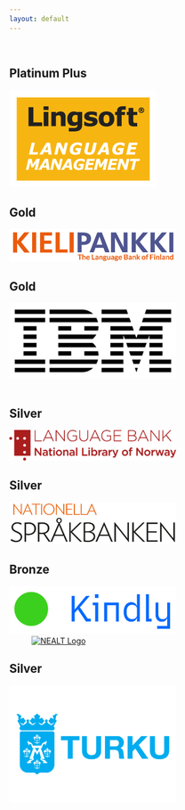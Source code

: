 ```yaml
---
layout: default
---
```


<div class="row">

<block style="margin:40px" class="4u 12u$(small)">
<h2>Platinum Plus </h2>
<span class="image"><a href="https://www.lingsoft.fi"><img src="images/Lingsoft_LM_RGB.png" max-width="300px" alt="Lingsoft logo"/></a></span>
</block>

<block style="margin:40px" class="4u 12u$(small)">
<h2>Gold</h2>
<span class="image"><a href="https://www.kielipankki.fi/language-bank/"><img src="images/KIELIPANKKI_logotxt_SU_EN.png" width="300px" alt="Kielipankki Logo" /></a></span>
</block>

<block style="margin:40px" class="4u$ 12u$(small)">
<h2>Gold</h2>
<span class="image"><a href="https://www.ibm.com/fi-en"><img src="images/ibm_logo.png" alt="IBM Logo" width="300px" /></a></span>
</block>

</div>

<div class="row">

<block style="margin:40px" class="4u 12u$(small)">
<h2>Silver</h2>
<span class="image"><a href="https://www.nb.no/en/forskning/sprakbanken/"><img src="images/sprakbanken_no_logo.png" alt="Språkbanken Logo" width="300px" /></a></span>
</block>


<block style="margin:40px" class="4u 12u$(small)">
<h2>Silver</h2>
<span class="image"><a href="https://www.sprakochfolkminnen.se/om-oss/forskning/sprakbanken-sam/nationella-sprakbanken.html"><img src="images/nationella_sb.png" alt="Nationella språkbanken" width="300px" /></a></span>
</block>

<block style="margin:40px" class="4u$ 12u$(small)">
<h2>Bronze</h2>
<span class="image"><a href="https://kindly.ai/"><img src="images/kindly_logo.png" alt="Kindly Logo" width="300px" /></a></span>
</block>

<div class="row">

<block style="margin:40px" class="4u 12u$(small)">
<span class="image"><a href="http://omilia.uio.no/nealt/"><img src="http://omilia.uio.no/nealt/gfx/nealt.png" alt="NEALT Logo" width="199px" /></a></span>
</block>


<block style="margin:40px" class="4u$ 12u$(small)">
<h2>Silver</h2>
<span class="image"><a href="https://turku.fi"><img src="images/turku_logo.png" alt="Nationella språkbanken" width="300px" /></a></span>
</block>


</div>


